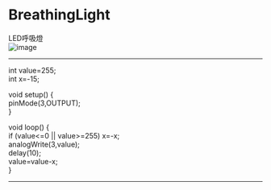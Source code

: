 # BreathingLight
LED呼吸燈  
![image](https://github.com/wesley4406/BreathingLight/blob/main/ezgif.com-video-to-gif.gif)

***
int value=255;  
int x=-15;  
  
void setup() {   
pinMode(3,OUTPUT);   
}  
  
void loop() {   
if (value<=0 || value>=255) x=-x;   
analogWrite(3,value);   
delay(10);   
value=value-x;  
}  
***
